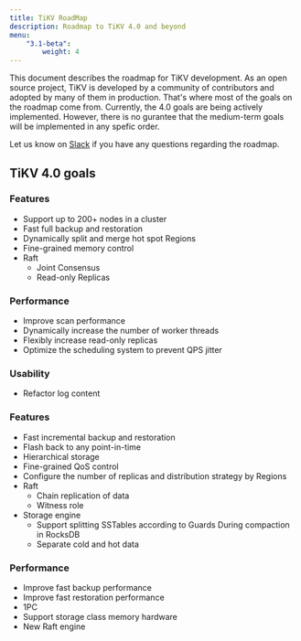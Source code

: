 ```yaml
---
title: TiKV RoadMap
description: Roadmap to TiKV 4.0 and beyond
menu:
    "3.1-beta":
        weight: 4
---
```


This document describes the roadmap for TiKV development. As an open source project, TiKV is developed by a community of contributors and adopted by many of them in production. That's where most of the goals on the roadmap come from. Currently, the 4.0 goals are being actively implemented. However, there is no gurantee that the medium-term goals will be implemented in any spefic order.

Let us know on [Slack](https://tikv-wg.slack.com/join/shared_invite/enQtNTUyODE4ODU2MzI0LWVlMWMzMDkyNWE5ZjY1ODAzMWUwZGVhNGNhYTc3MzJhYWE0Y2FjYjliYzY1OWJlYTc4OWVjZWM1NDkwN2QxNDE) if you have any questions regarding the roadmap.

## TiKV 4.0 goals

### Features

* Support up to 200+ nodes in a cluster
* Fast full backup and restoration
* Dynamically split and merge hot spot Regions
* Fine-grained memory control
* Raft
    + Joint Consensus
    + Read-only Replicas

### Performance

* Improve scan performance
* Dynamically increase the number of worker threads
* Flexibly increase read-only replicas
* Optimize the scheduling system to prevent QPS jitter

### Usability

* Refactor log content

### Features

* Fast incremental backup and restoration
* Flash back to any point-in-time
* Hierarchical storage
* Fine-grained QoS control
* Configure the number of replicas and distribution strategy by Regions
* Raft
    + Chain replication of data
    + Witness role
* Storage engine
    + Support splitting SSTables according to Guards During compaction in RocksDB
    + Separate cold and hot data

### Performance

* Improve fast backup performance
* Improve fast restoration performance
* 1PC
* Support storage class memory hardware
* New Raft engine
